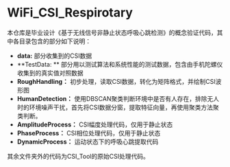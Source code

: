# WiFi_CSI_Respirotary
本仓库是毕业设计《基于无线信号非静止状态呼吸心跳检测》的概念验证代码，其中各目录包含的部分如下说明：

* **data:** 部分收集到的CSI数据
* **TestData: ** 部分用以测试算法和系统性能的测试数据，包含由手机陀螺仪收集到的真实值对照数据
* **RoughHandling：** 初步处理，读取CSI数据，转化为矩阵格式，并绘制CSI波形图
* **HumanDetection：** 使用DBSCAN聚类判断环境中是否有人存在，排除无人时的环境噪声干扰，首先将CSI数据分窗，提取特征向量，再使用聚类方法聚类判断。
* **AmplitudeProcess：** CSI幅度处理代码，仅用于静止状态
* **PhaseProcess：** CSI相位处理代码，仅用于静止状态
* **DynamicProcess：** 运动状态下的呼吸心跳提取代码

其余文件夹外的代码为CSI_Tool的原始CSI处理代码。
